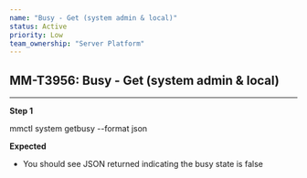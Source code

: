 ```yaml
---
name: "Busy - Get (system admin & local)"
status: Active
priority: Low
team_ownership: "Server Platform"
---
```


## MM-T3956: Busy - Get (system admin & local)

---

**Step 1**

mmctl system getbusy --format json

**Expected**

- You should see JSON returned indicating the busy state is false
